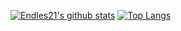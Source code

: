 [![Endles21's github stats](https://github-readme-stats.vercel.app/api?username=Endles21&show_icons=true&theme=dark)](https://github.com/esncgr/github-readme-stats)
[![Top Langs](https://github-readme-stats.vercel.app/api/top-langs/?username=Endles21&langs_count=9&hide=javascript,html,css&layout=compact)](https://github.com/Endles21/github-readme-stats)
